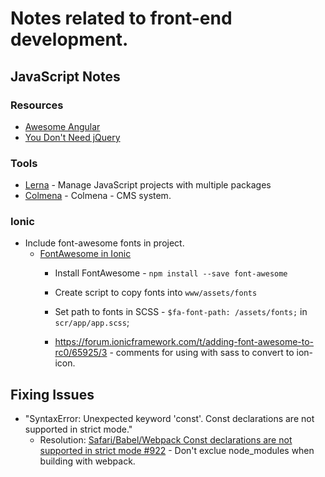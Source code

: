 # Notes related to front-end development.

## JavaScript Notes

### Resources
* [Awesome Angular](https://github.com/brillout/awesome-angular-components)
* [You Don't Need jQuery](https://blog.garstasio.com/you-dont-need-jquery/)


### Tools
* [Lerna](https://lernajs.io/) - Manage JavaScript projects with multiple packages
* [Colmena](https://github.com/colmena/colmena) - Colmena - CMS system.

### Ionic
* Include font-awesome fonts in project.
    * [FontAwesome in Ionic](https://luiscabrera.site/tech/2017/01/09/fontawesome-in-ionic2.html)
        * Install FontAwesome - `npm install --save font-awesome`
        * Create script to copy fonts into `www/assets/fonts`

        * Set path to fonts in SCSS - `$fa-font-path: /assets/fonts;` in `scr/app/app.scss`; 
        * https://forum.ionicframework.com/t/adding-font-awesome-to-rc0/65925/3 - comments for using with sass to convert to ion-icon.

## Fixing Issues
* "SyntaxError: Unexpected keyword 'const'. Const declarations are not supported in strict mode."
    * Resolution: [Safari/Babel/Webpack Const declarations are not supported in strict mode #922](https://github.com/hapijs/joi/issues/922) - Don't exclue node_modules when building with webpack.
